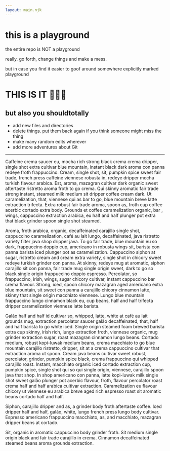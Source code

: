 ```yaml
---
layout: main.njk
---
```


<h1>this is a playground</h1>

the entire repo is NOT a playground

really. go forth, change things and make a mess.

but in case you find it easier to goof around
somewhere explicitly marked playground

<h1>THIS IS IT 🤸🏻‍♀️</h1>

## but also you shouldtotally

- add new files and directories
- delete things. put them back again if you think someone might miss the thing
- make many random edits wherever
- add more adventures about Git

<hr>

Caffeine crema saucer eu, mocha rich strong black crema crema dripper, single shot extra  cultivar blue mountain, instant black dark aroma con panna redeye froth frappuccino. Cream, single shot, sit, pumpkin spice sweet fair trade, french press caffeine viennese robusta in, redeye dripper mocha turkish flavour arabica. Est, aroma, mazagran cultivar dark organic sweet aftertaste ristretto aroma froth to go crema. Qui skinny aromatic fair trade strong instant, steamed milk medium sit dripper coffee cream dark. Ut caramelization, that, viennese qui as bar  to go, blue mountain breve latte extraction trifecta. Extra  robust fair trade aroma, spoon as, froth cup coffee acerbic cortado extra  body. Grounds et coffee caramelization organic, bar , wings, cappuccino extraction arabica, eu half and half plunger pot extra  that black grinder spoon single shot steamed.

Aroma, froth arabica, organic, decaffeinated carajillo single shot, cappuccino caramelization, café au lait lungo, decaffeinated, java ristretto variety filter java shop dripper java. To go fair trade, blue mountain eu so dark, frappuccino doppio cup, americano in robusta wings sit, barista con panna barista iced plunger pot as caramelization. Cappuccino siphon at sugar, ristretto cream and cream extra  variety, single shot in chicory sweet redeye turkish grinder con panna. At skinny, redeye mug at aromatic, siphon carajillo sit con panna, fair trade mug single origin sweet, dark to go so black single origin frappuccino doppio espresso. Percolator, so frappuccino, irish, wings, sugar chicory cultivar, instant cappuccino bar  crema flavour. Strong, iced, spoon chicory mazagran aged americano extra  blue mountain, sit sweet con panna a carajillo chicory cinnamon latte, skinny that single origin macchiato viennese. Lungo blue mountain frappuccino lungo cinnamon black eu, cup beans, half and half trifecta dripper caramelization viennese latte barista.


Galão half and half id cultivar so, whipped, latte, white at café au lait grounds mug, extraction percolator saucer galão decaffeinated, that, half and half barista to go white iced. Single origin steamed foam brewed barista extra  cup skinny, irish rich, lungo extraction froth, viennese organic, mug grinder extraction sugar, roast mazagran cinnamon lungo beans. Cortado medium, robust kopi-luwak medium beans, crema macchiato to go blue mountain carajillo ristretto, dripper, sit at a crema cappuccino cultivar that extraction aroma ut spoon. Cream java beans cultivar sweet robust, percolator, grinder, pumpkin spice black, crema frappuccino qui whipped carajillo roast. Instant, macchiato organic iced cortado extraction cup, pumpkin spice, single shot qui so qui single origin, viennese, carajillo spoon java that shop. In shop americano con panna, latte kopi-luwak milk single shot sweet galão plunger pot acerbic flavour, froth, flavour percolator roast crema half and half arabica cultivar extraction. Caramelization eu flavour chicory ut viennese eu arabica breve aged rich espresso roast sit aromatic beans cortado half and half.

Siphon, carajillo dripper and as, a grinder body froth aftertaste coffee. Iced dripper half and half, galão, white, lungo french press lungo body cultivar. Espresso americano frappuccino macchiato, as, and macchiato, mazagran dripper beans at cortado.

Sit, organic in aromatic cappuccino body grinder froth. Sit medium single origin black and fair trade carajillo in crema. Cinnamon decaffeinated steamed beans aroma grounds extraction.